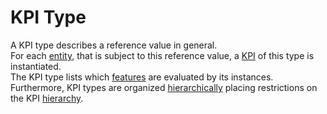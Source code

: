 # KPI Type
A KPI type describes a reference value in general.  
For each [entity](entity.md), that is subject to this reference value, a [KPI](kpi.md) of this type is instantiated.  
The KPI type lists which [features](feature.md) are evaluated by its instances. Furthermore, KPI types are organized [hierarchically](kpiTypeHierarchy.md) placing restrictions on the KPI [hierarchy](kpiHierarchy.md).